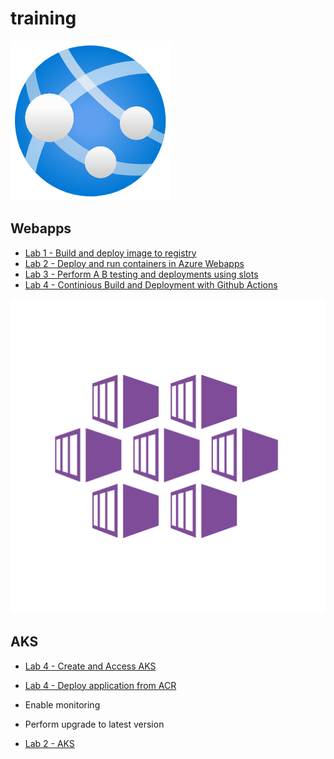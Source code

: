 # training 
![webapp](./img/webapps.png)
## Webapps  
- [Lab 1 - Build and deploy image to registry ](webapps/Registry.md)
- [Lab 2 - Deploy and run containers in Azure Webapps ](webapps/webappdeploy.md)
- [Lab 3 - Perform A B testing and deployments using slots  ](webapps/deploymentslots.md)
- [Lab 4 - Continious Build and Deployment with Github Actions    ](webapps/githubactions-deploy.md)


![webapp](./img/aks.png)
## AKS
 -  [Lab 4 -  Create and Access AKS  ](aks/akscreate.md)
 -  [Lab 4 -  Deploy application from ACR  ](aks/deployapp.md) 
 - Enable monitoring 
 - Perform upgrade to latest version 


- [Lab 2 - AKS ](aks/README.md)
